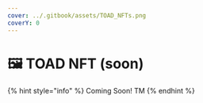 ```yaml
---
cover: ../.gitbook/assets/TOAD_NFTs.png
coverY: 0
---
```


# 🖼 TOAD NFT (soon)

{% hint style="info" %}
Coming Soon! TM
{% endhint %}

